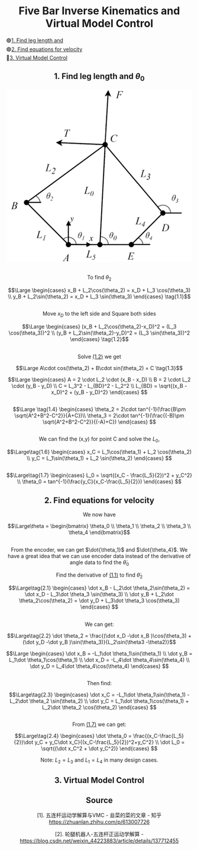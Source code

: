 <div align="center">

# Five Bar Inverse Kinematics and Virtual Model Control
</div>

:green_circle:[1. Find leg length and ](#1-find-leg-length-and)\
:green_circle:[2. Find equations for velocity](#2-find-equations-for-velocity)\
:red_circle:[3. Virtual Model Control](#3-virtual-model-control)

<div align="center">

## 1. Find leg length and $\theta_0$
<img src="./Images/fivebar.png" width="500"/>

##

To find $\theta_2$
<div id="1.1"></div>

```math
\Large
\begin{cases} 
x_B + L_2\cos(\theta_2) = x_D + L_3 \cos(\theta_3) \\
y_B + L_2\sin(\theta_2) = x_D + L_3 \sin(\theta_3)
\end{cases} \tag{1.1}
```
<div id="1.2"></div>

##

Move $x_D$ to the left side and Square both sides
```math
\Large
\begin{cases} 
(x_B + L_2\cos(\theta_2)-x_D)^2 = (L_3 \cos(\theta_3))^2 \\
(y_B + L_2\sin(\theta_2)-y_D)^2 = (L_3 \sin(\theta_3))^2
\end{cases} \tag{1.2}
```
##
Solve [(1.2)](#1.2) we get
```math
\Large
A\cdot cos(\theta_2) + B\cdot sin(\theta_2) = C \tag{1.3}
```
```math
\Large
\begin{cases} 
A = 2 \cdot L_2 \cdot (x_B - x_D) \\
B = 2 \cdot L_2 \cdot (y_B - y_D) \\
C = L_3^2 - L_{BD}^2 - L_2^2 \\
L_{BD} = \sqrt{(x_B - x_D)^2 + (y_B - y_D)^2}
\end{cases} 
```
## 
```math
\Large \tag{1.4}
\begin{cases} 
\theta_2 = 2\cdot tan^{-1}(\frac{B\pm \sqrt{A^2+B^2-C^2}}{A+C})\\
\theta_3 = 2\cdot tan^{-1}(\frac{(-B)\pm \sqrt{A^2+B^2-C^2}}{(-A)+C})
\end{cases} 
```

##
We can find the (x,y) for point C and solve the $L_0$,
```math
\Large\tag{1.6}
\begin{cases} 
x_C = L_1\cos(\theta_1) + L_2 \cos(\theta_2) \\
y_C = L_1\sin(\theta_1) + L_2 \sin(\theta_2)
\end{cases} 
```
<div id="1.7"></div>

##
```math
\Large\tag{1.7}
\begin{cases} 
L_0      = \sqrt{(x_C - \frac{L_5}{2})^2 + y_C^2} \\
\theta_0 = tan^{-1}(\frac{y_C}{x_C-\frac{L_5}{2}})
\end{cases} 
```
##


## 2. Find equations for velocity

We now have

```math 
\Large\theta = \begin{bmatrix} \theta_0 \\ \theta_1 \\ \theta_2 \\ \theta_3 \\ \theta_4 \end{bmatrix}
```
##
From the encoder, we can get $\dot{\theta_1}$ and $\dot{\theta_4}$. We have a great idea that we can use encoder data instead of the derivative of angle data to find the $\dot\theta_0$

Find the derivative of [(1.1)](#1.1) to find $\dot\theta_2$

```math
\Large\tag{2.1}
\begin{cases} 
\dot x_B - L_2\dot \theta_2\sin(\theta_2) = \dot x_D - L_3\dot \theta_3 \sin(\theta_3) \\
\dot y_B + L_2\dot \theta_2\cos(\theta_2) = \dot y_D + L_3\dot \theta_3 \cos(\theta_3)
\end{cases} 
```
##
We can get:

```math
\Large\tag{2.2}
\dot \theta_2 = \frac{(\dot x_D -\dot x_B )\cos(\theta_3) + (\dot y_D -\dot y_B )\sin(\theta_3)}{L_2\sin(\theta3 -\theta2)}
```

```math
\Large
\begin{cases} 
\dot x_B = -L_1\dot \theta_1\sin(\theta_1) \\
\dot y_B = L_1\dot \theta_1\cos(\theta_1) \\
\dot x_D = -L_4\dot \theta_4\sin(\theta_4) \\
\dot y_D = L_4\dot \theta_4\cos(\theta_4) \end{cases} 
```
##
Then find: 
```math
\Large\tag{2.3}
\begin{cases} 
\dot x_C = -L_1\dot \theta_1\sin(\theta_1) - L_2\dot \theta_2 \sin(\theta_2) \\
\dot y_C = L_1\dot \theta_1\cos(\theta_1) + L_2\dot \theta_2 \cos(\theta_2)
\end{cases} 
```
##
From [(1.7)](#1.7) we can get: 
```math
\Large\tag{2.4}
\begin{cases}
\dot \theta_0 = \frac{(x_C-\frac{L_5}{2})\dot y_C + y_C\dot x_C}{(x_C-\frac{L_5}{2})^2+y_C^2} \\
\dot L_0 = \sqrt{(\dot x_C^2 + \dot y_C^2)}
\end{cases} 
```

Note:  $L_2 = L_3$ and $L_1 = L_4$ in many design cases. 
##
## 3. Virtual Model Control




## Source

[1]. 五连杆运动学解算与VMC - 韭菜的菜的文章 - 知乎
https://zhuanlan.zhihu.com/p/613007726

[2]. 轮腿机器人-五连杆正运动学解算 - https://blog.csdn.net/weixin_44223883/article/details/137712455
